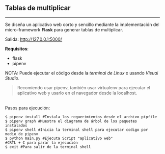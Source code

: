 ## Tablas de multiplicar

------------

Se diseña un aplicativo web corto y sencillo mediante la implementación del micro-framework **Flask** para generar tablas de multiplicar.

Salida: http://127.0.0.1:5000/

**Requisitos**:
- flask
- pipenv


NOTA: Puede ejecutar el código desde la *terminal de Linux* o usando *Visual Studio*.

> Recomiendo usar  pipenv, también usar virtualenv para ejecutar el aplicativo web y usarlo en el navegador desde la localhost.

###### 


Pasos para ejecución:

	$ pipenv install #Instala los requerimientos desde el archivo pipfile
	$ pipenv graph #Muestra el diagrama de árbol de los paquetes instalados
	$ pipenv shell #Inicia la terminal shell para ejecutar codigo por medio de pipenv
	$ python main.py #Ejecuta Script "aplicativo web"
	#CRTL + C para parar la ejecución
	$ exit #Para salir de la terminal shell
